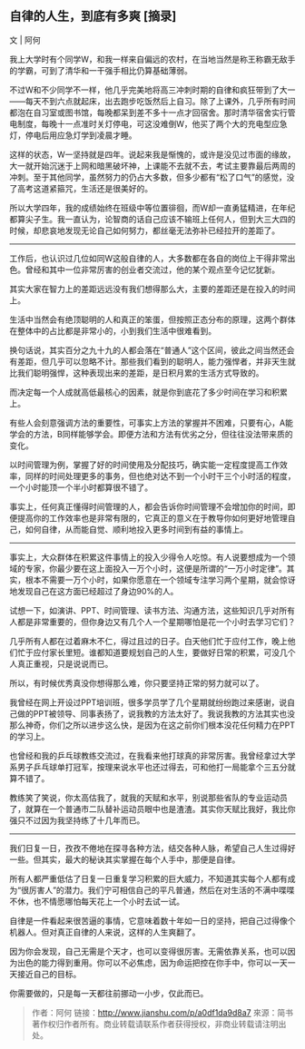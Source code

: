 ## 自律的人生，到底有多爽 [摘录]

文 | 阿何

我上大学时有个同学W，和我一样来自偏远的农村，在当地当然是称王称霸无敌手的学霸，可到了清华和一干强手相比仍算基础薄弱。

不过W和不少同学不一样，他几乎完美地将高三冲刺时期的自律和疯狂带到了大一——每天不到六点就起床，出去跑步吃饭然后上自习。除了上课外，几乎所有时间都泡在自习室或图书馆，每晚都呆到差不多十一点才回宿舍。那时清华宿舍实行管电制度，每晚十一点准时关灯停电，可这没难倒W，他买了两个大的充电型应急灯，停电后用应急灯学到凌晨才睡。

这样的状态，W一坚持就是四年。说起来我是惭愧的，或许是没见过市面的缘故，大一就开始沉迷于上网和暗黑破坏神，上课能不去就不去，考试主要靠最后两周的冲刺。至于其他同学，虽然努力的仍占大多数，但多少都有“松了口气”的感觉，没了高考这道紧箍咒，生活还是很美好的。

所以大学四年，我的成绩始终在班级中等位置徘徊，而W却一直勇猛精进，在年纪都算尖子生。我一直认为，论智商的话自己应该不输班上任何人，但到大三大四的时候，却悲哀地发现无论自己如何努力，都丝毫无法弥补已经拉开的差距了。

---

工作后，也认识过几位如同W这般自律的人，大多数都在各自的岗位上干得非常出色。曾经和其中一位非常厉害的创业者交流过，他的某个观点至今记忆犹新。

其实大家在智力上的差距远远没有我们想得那么大，主要的差距还是在投入的时间上。

生活中当然会有绝顶聪明的人和真正的笨蛋，但按照正态分布的原理，这两个群体在整体中的占比都是非常小的，小到我们生活中很难看到。

换句话说，其实百分之九十九的人都会落在“普通人”这个区间，彼此之间当然还会有差距，但几乎可以忽略不计。那些我们看到的聪明人，能力强悍者，并非天生就比我们聪明强悍，这种表现出来的差距，是日积月累的生活方式导致的。

而决定每一个人成就高低最核心的因素，就是你到底花了多少时间在学习和积累上。

有些人会刻意强调方法的重要性，可事实上方法的掌握并不困难，只要有心，A能学会的方法，B同样能够学会。即便方法和方法有优劣之分，但往往没法带来质的变化。

以时间管理为例，掌握了好的时间使用及分配技巧，确实能一定程度提高工作效率，同样的时间处理更多的事务，但也绝对达不到一个小时干三个小时活的程度，一个小时能顶一个半小时都算很不错了。

事实上，任何真正懂得时间管理的人，都会告诉你时间管理不会增加你的时间，即便提高你的工作效率也是非常有限的，它真正的意义在于教导你如何更好地管理自己，如何自律，从而能自觉、顺利地投入更多时间到有益的事情上。

---

事实上，大众群体在积累这件事情上的投入少得令人吃惊。有人说要想成为一个领域的专家，你最少要在这上面投入一万个小时，这便是所谓的“一万小时定律”。其实，根本不需要一万个小时，如果你愿意在一个领域专注学习两个星期，就会惊讶地发现自己在这方面已经超过了身边90%的人。

试想一下，如演讲、PPT、时间管理、读书方法、沟通方法，这些知识几乎对所有人都是非常重要的，但你身边又有几个人一个星期哪怕是花一个小时去学习它们？

几乎所有人都在过着麻木不仁，得过且过的日子。白天他们忙于应付工作，晚上他们忙于应付家长里短。谁都知道要规划自己的人生，要做好日常的积累，可没几个人真正重视，只是说说而已。

所以，有时候优秀真没你想得那么难，你只要坚持正常的努力就可以了。

我曾经在网上开设过PPT培训班，很多学员学了几个星期就纷纷跑过来感谢，说自己做的PPT被领导、同事表扬了，说我教的方法太好了。我说我教的方法其实也没那么神奇，你们之所以进步这么快，是因为在这之前你们根本没花任何精力在PPT的学习上。

也曾经和我的乒乓球教练交流过，在我看来他打球真的非常厉害。我曾经拿过大学系男子乒乓球单打冠军，按理来说水平也还过得去，可和他打一局能拿个三五分就算不错了。

教练笑了笑说，你太高估我了，就我的天赋和水平，别说那些省队的专业运动员了，就算在一个普通市二队替补运动员眼中也是渣渣。其实你天赋比我好，我比你强只不过因为我坚持练了十几年而已。

---

我们日复一日，孜孜不倦地在探寻各种方法，结交各种人脉，希望自己人生过得好一些。但其实，最大的秘诀其实掌握在每个人手中，那便是自律。

所有人都严重低估了日复一日重复学习积累的巨大威力，不知道其实每个人都有成为“很厉害人”的潜力。我们宁可相信自己的平凡普通，然后在对生活的不满中喋喋不休，也不情愿哪怕每天花上一个小时去试一试。

自律是一件看起来很苦逼的事情，它意味着数十年如一日的坚持，把自己过得像个机器人。但对真正自律的人来说，这样的人生爽翻了。

因为你会发现，自己无需是个天才，也可以变得很厉害。无需依靠关系，也可以因为出色的能力得到重用。你可以不必焦虑，因为命运把控在你手中，你可以一天一天接近自己的目标。

你需要做的，只是每一天都往前挪动一小步，仅此而已。

> 作者：阿何
链接：http://www.jianshu.com/p/a0df1da9d8a7
來源：简书
>著作权归作者所有。商业转载请联系作者获得授权，非商业转载请注明出处。
